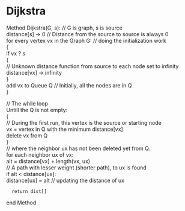 # Dijkstra
Method Dijkstra(G, s): // G is graph, s is source  
distance[s] -> 0               // Distance from the source to source is always 0  
for every vertex vx in the Graph G: // doing the initialization work  
{  
if vx ? s  
{  
// Unknown distance function from source to each node set to infinity  
distance[vx] -> infinity   
}  
add vx to Queue Q   // Initially, all the nodes are in Q  
}  
  
// The while loop  
Untill the Q is not empty:                    
{  
// During the first run, this vertex is the source or starting node  
vx = vertex in Q with the minimum distance[vx]   
delete vx from Q   
}  
// where the neighbor ux has not been deleted yet from Q.  
for each neighbor ux of vx:             
              alt = distance[vx] + length(vx, ux)  
              // A path with lesser weight (shorter path), to ux is found  
              if alt < distance[ux]:                 
                  distance[ux] = alt            // updating the distance of ux   
  
      return dist[]  
  end Method  
